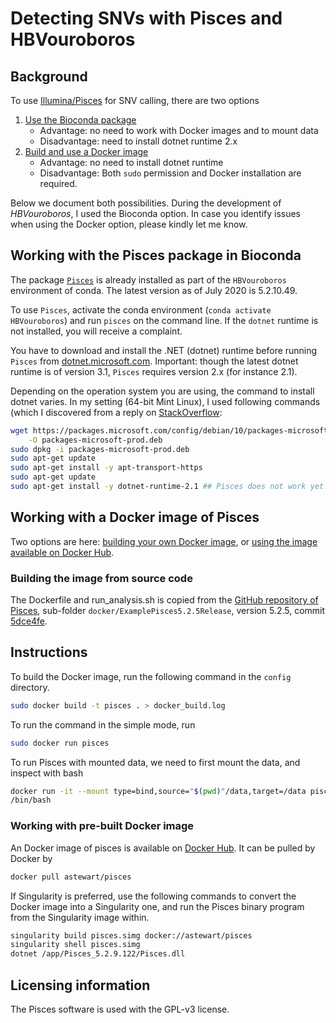 Detecting SNVs with Pisces and HBVouroboros
=====

## Background

To use [Illumina/Pisces](https://github.com/Illumina/Pisces/) for SNV calling, there are two options

1. [Use the Bioconda package](#working-with-the-pisces-package-in-bioconda)
   * Advantage: no need to work with Docker images and to mount data
   * Disadvantage: need to install dotnet runtime 2.x
1. [Build and use a Docker image](#working-with-a-docker-image-of-pisces)
   * Advantage: no need to install dotnet runtime
   * Disadvantage: Both `sudo` permission and Docker installation are required.

Below we document both possibilities. During the development of *HBVouroboros*,
I used the Bioconda option. In case you identify issues when using the Docker
option, please kindly let me know.

## Working with the Pisces package in Bioconda

The package [`Pisces`](https://anaconda.org/bioconda/pisces) is already
installed as part of the `HBVouroboros` environment of conda. The latest version
as of July 2020 is 5.2.10.49.

To use `Pisces`, activate the conda environment (`conda activate HBVouroboros`)
and run `pisces` on the command line. If the `dotnet` runtime is not installed,
you will receive a complaint.

You have to download and install the .NET (dotnet) runtime before running
`Pisces` from [dotnet.microsoft.com](https://dotnet.microsoft.com/download).
Important: though the latest dotnet runtime is of version 3.1, `Pisces` requires
version 2.x (for instance 2.1).

Depending on the operation system you are using, the command to install dotnet
varies. In my setting (64-bit Mint Linux), I used following commands (which I
discovered from a reply on
[StackOverflow](https://stackoverflow.com/questions/52737293/install-dotnet-core-on-linux-mint-19):

```bash
wget https://packages.microsoft.com/config/debian/10/packages-microsoft-prod.deb \
    -O packages-microsoft-prod.deb
sudo dpkg -i packages-microsoft-prod.deb
sudo apt-get update
sudo apt-get install -y apt-transport-https
sudo apt-get update
sudo apt-get install -y dotnet-runtime-2.1 ## Pisces does not work yet with 3.1
```

## Working with a Docker image of Pisces

Two options are here: [building your own Docker
image](#building-the-image-from-source-code), or [using the image available on
Docker Hub](#working-with-pre-built-Docker-image).

### Building the image from source code

The Dockerfile and run_analysis.sh is copied from the [GitHub repository of
Pisces](https://github.com/Illumina/Pisces/tree/master/docker/ExamplePiscesPaperAnalysis),
sub-folder `docker/ExamplePisces5.2.5Release`, version 5.2.5, commit
[5dce4fe](https://github.com/Illumina/Pisces/commit/5dce4fe7d1dc4603ca35affe258cbce14cf4ae1c).

## Instructions

To build the Docker image, run the following command in the `config` directory.

```bash
sudo docker build -t pisces . > docker_build.log
```

To run the command in the simple mode, run

```bash
sudo docker run pisces
```

To run Pisces with mounted data, we need to first mount the data, and inspect
with bash

```bash
docker run -it --mount type=bind,source="$(pwd)"/data,target=/data pisces
/bin/bash
```

### Working with pre-built Docker image

An Docker image of pisces is available on [Docker
Hub](https://hub.docker.com/r/astewart/pisces). It can be pulled by Docker by

```bash
docker pull astewart/pisces
```

If Singularity is preferred, use the following commands to convert the Docker
image into a Singularity one, and run the Pisces binary program from the
Singularity image within.

```bash
singularity build pisces.simg docker://astewart/pisces
singularity shell pisces.simg
dotnet /app/Pisces_5.2.9.122/Pisces.dll
```

## Licensing information

The Pisces software is used with the GPL-v3 license.
